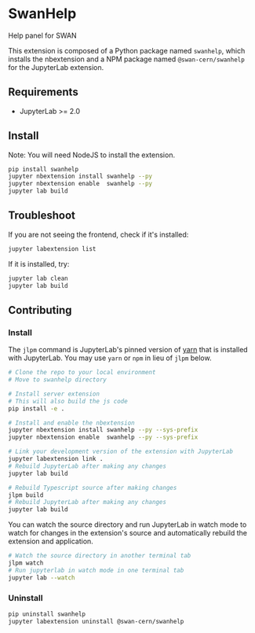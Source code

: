 # SwanHelp

Help panel for SWAN


This extension is composed of a Python package named `swanhelp`, which installs the nbextension and a NPM package named `@swan-cern/swanhelp`
for the JupyterLab extension.


## Requirements

* JupyterLab >= 2.0

## Install

Note: You will need NodeJS to install the extension.

```bash
pip install swanhelp
jupyter nbextension install swanhelp --py
jupyter nbextension enable  swanhelp --py
jupyter lab build
```

## Troubleshoot

If you are not seeing the frontend, check if it's installed:

```bash
jupyter labextension list
```

If it is installed, try:

```bash
jupyter lab clean
jupyter lab build
```

## Contributing

### Install

The `jlpm` command is JupyterLab's pinned version of
[yarn](https://yarnpkg.com/) that is installed with JupyterLab. You may use
`yarn` or `npm` in lieu of `jlpm` below.

```bash
# Clone the repo to your local environment
# Move to swanhelp directory

# Install server extension
# This will also build the js code
pip install -e .

# Install and enable the nbextension
jupyter nbextension install swanhelp --py --sys-prefix
jupyter nbextension enable  swanhelp --py --sys-prefix

# Link your development version of the extension with JupyterLab
jupyter labextension link .
# Rebuild JupyterLab after making any changes
jupyter lab build

# Rebuild Typescript source after making changes
jlpm build
# Rebuild JupyterLab after making any changes
jupyter lab build
```

You can watch the source directory and run JupyterLab in watch mode to watch for changes in the extension's source and automatically rebuild the extension and application.

```bash
# Watch the source directory in another terminal tab
jlpm watch
# Run jupyterlab in watch mode in one terminal tab
jupyter lab --watch
```

### Uninstall

```bash
pip uninstall swanhelp
jupyter labextension uninstall @swan-cern/swanhelp
```
